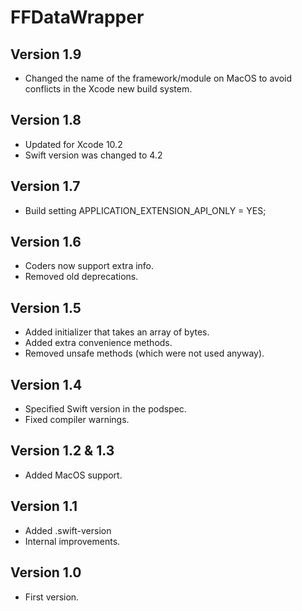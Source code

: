 # FFDataWrapper

## Version 1.9
- Changed the name of the framework/module on MacOS to avoid conflicts in the Xcode new build system.

## Version 1.8
- Updated for Xcode 10.2
- Swift version was changed to 4.2

## Version 1.7
- Build setting APPLICATION_EXTENSION_API_ONLY = YES;

## Version 1.6
- Coders now support extra info.
- Removed old deprecations.

## Version 1.5
- Added initializer that takes an array of bytes.
- Added extra convenience methods.
- Removed unsafe methods (which were not used anyway).

## Version 1.4
- Specified Swift version in the podspec.
- Fixed compiler warnings.

## Version 1.2 & 1.3
- Added MacOS support.

## Version 1.1
- Added .swift-version
- Internal improvements.

## Version 1.0
- First version.



